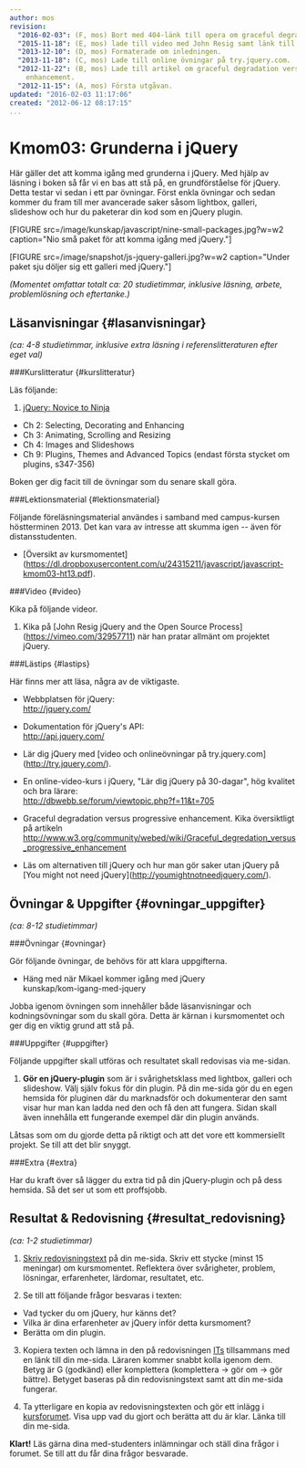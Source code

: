 ```yaml
---
author: mos
revision:
  "2016-02-03": (F, mos) Bort med 404-länk till opera om graceful degradation.
  "2015-11-18": (E, mos) lade till video med John Resig samt länk till youmightnotneedjquery.
  "2013-12-10": (D, mos) Formaterade om inledningen.
  "2013-11-18": (C, mos) Lade till online övningar på try.jquery.com.
  "2012-11-22": (B, mos) Lade till artikel om graceful degradation versus progressive
    enhancement.
  "2012-11-15": (A, mos) Första utgåvan.
updated: "2016-02-03 11:17:06"
created: "2012-06-12 08:17:15"
...
```

Kmom03: Grunderna i jQuery
==================================

Här gäller det att komma igång med grunderna i jQuery. Med hjälp av läsning i boken så får vi en bas att stå på, en grundförståelse för jQuery. Detta testar vi sedan i ett par övningar. Först enkla övningar och sedan kommer du fram till mer avancerade saker såsom lightbox, galleri, slideshow och hur du paketerar din kod som en jQuery plugin.

[FIGURE src=/image/kunskap/javascript/nine-small-packages.jpg?w=w2 caption="Nio små paket för att komma igång med jQuery."]

[FIGURE src=/image/snapshot/js-jquery-galleri.jpg?w=w2 caption="Under paket sju döljer sig ett galleri med jQuery."]

*(Momentet omfattar totalt ca: 20 studietimmar, inklusive läsning, arbete, problemlösning och eftertanke.)*


Läsanvisningar  {#lasanvisningar}
---------------------------------

*(ca: 4-8 studietimmar, inklusive extra läsning i referenslitteraturen efter eget val)*


###Kurslitteratur  {#kurslitteratur}

Läs följande:

1. [jQuery: Novice to Ninja](kunskap/boken-jquery-novice-to-ninja)
  * Ch 2: Selecting, Decorating and Enhancing
  * Ch 3: Animating, Scrolling and Resizing
  * Ch 4: Images and Slideshows
  * Ch 9: Plugins, Themes and Advanced Topics (endast första stycket om plugins, s347-356)

Boken ger dig facit till de övningar som du senare skall göra.


###Lektionsmaterial  {#lektionsmaterial}

Följande föreläsningsmaterial användes i samband med campus-kursen höstterminen 2013. Det kan vara av intresse att skumma igen -- även för distansstudenten.

* [Översikt av kursmomentet](<a href='https://dl.dropboxusercontent.com/u/24315211/javascript/javascript-kmom03-ht13.pdf'>https://dl.dropboxusercontent.com/u/24315211/javascript/javascript-kmom03-ht13.pdf</a>).



###Video  {#video}

Kika på följande videor.

1. Kika på [John Resig jQuery and the Open Source Process](<a href='https://vimeo.com/32957711'>https://vimeo.com/32957711</a>) när han pratar allmänt om projektet jQuery.



###Lästips {#lastips}

Här finns mer att läsa, några av de viktigaste.

* Webbplatsen för jQuery:  
  <a href='http://jquery.com/'>http://jquery.com/</a>

* Dokumentation för jQuery's API:  
  <a href='http://api.jquery.com/'>http://api.jquery.com/</a>

* Lär dig jQuery med [video och onlineövningar på try.jquery.com](<a href='http://try.jquery.com/'>http://try.jquery.com/</a>).

* En online-video-kurs i jQuery, "Lär dig jQuery på 30-dagar", hög kvalitet och bra lärare:  
  <a href='http://dbwebb.se/forum/viewtopic.php?f=11&t=705'>http://dbwebb.se/forum/viewtopic.php?f=11&t=705</a>

* Graceful degradation versus progressive enhancement. Kika översiktligt på artikeln
  <a href='http://www.w3.org/community/webed/wiki/Graceful_degredation_versus_progressive_enhancement'>http://www.w3.org/community/webed/wiki/Graceful_degredation_versus_progressive_enhancement</a>

* Läs om alternativen till jQuery och hur man gör saker utan jQuery på [You might not need jQuery](<a href='http://youmightnotneedjquery.com/'>http://youmightnotneedjquery.com/</a>).



Övningar & Uppgifter  {#ovningar_uppgifter}
-------------------------------------------

*(ca: 8-12 studietimmar)*


###Övningar {#ovningar}

Gör följande övningar, de behövs för att klara uppgifterna. 

* Häng med när Mikael kommer igång med jQuery  
  kunskap/kom-igang-med-jquery
   
Jobba igenom övningen som innehåller både läsanvisningar och kodningsövningar som du skall göra. Detta är kärnan i kursmomentet och ger dig en viktig grund att stå på.



###Uppgifter {#uppgifter}

Följande uppgifter skall utföras och resultatet skall redovisas via me-sidan.

1. **Gör en jQuery-plugin** som är i svårighetsklass med lightbox, galleri och slideshow. Välj själv fokus för din plugin. På din me-sida gör du en egen hemsida för pluginen där du marknadsför och dokumenterar den samt visar hur man kan ladda ned den och få den att fungera. Sidan skall även innehålla ett fungerande exempel där din plugin används.

Låtsas som om du gjorde detta på riktigt och att det vore ett kommersiellt projekt. Se till att det blir snyggt.



###Extra {#extra}

Har du kraft över så lägger du extra tid på din jQuery-plugin och på dess hemsida. Så det ser ut som ett proffsjobb.



Resultat & Redovisning  {#resultat_redovisning}
-----------------------------------------------

*(ca: 1-2 studietimmar)*

1. [Skriv redovisningstext](kunskap/att-skriva-en-bra-redovisningstext) på din me-sida. Skriv ett stycke (minst 15 meningar) om kursmomentet. Reflektera över svårigheter, problem, lösningar, erfarenheter, lärdomar, resultatet, etc.

2. Se till att följande frågor besvaras i texten:
  * Vad tycker du om jQuery, hur känns det?
  * Vilka är dina erfarenheter av jQuery inför detta kursmoment?
  * Berätta om din plugin.

3. Kopiera texten och lämna in den på redovisningen [ITs](bth#its) tillsammans med en länk till din me-sida. Läraren kommer snabbt kolla igenom dem. Betyg är G (godkänd) eller komplettera (komplettera -> gör om -> gör bättre). Betyget baseras på din redovisningstext samt att din me-sida fungerar.

4. Ta ytterligare en kopia av redovisningstexten och gör ett inlägg i [kursforumet](forum/utbildning/javascript). Visa upp vad du gjort och berätta att du är klar. Länka till din me-sida.


**Klart!** Läs gärna dina med-studenters inlämningar och ställ dina frågor i forumet. Se till att du får dina frågor besvarade.



